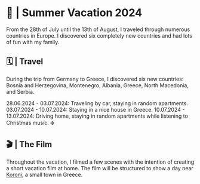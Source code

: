 # 🌴 | Summer Vacation 2024

From the 28th of July until the 13th of August, I traveled through numerous countries in Europe. I discovered six completely new countries and had lots of fun with my family.

## 🗓 | Travel

During the trip from Germany to Greece, I discovered six new countries: Bosnia and Herzegovina, Montenegro, Albania, Greece, North Macedonia, and Serbia.

28.06.2024 - 03.07.2024: Traveling by car, staying in random apartments.
03.07.2024 - 10.07.2024: Staying in a nice house in Greece.
10.07.2024 - 13.07.2024: Driving home, staying in random apartments while listening to Christmas music. ❄️

## 🎬 | The Film

Throughout the vacation, I filmed a few scenes with the intention of creating a short vacation film at home. The film will be structured to show a day near [Koroni](https://en.wikipedia.org/wiki/Koroni), a small town in Greece.
